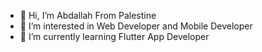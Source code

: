 - 👋 Hi, I’m Abdallah From Palestine
- 👀 I’m interested in Web Developer and Mobile Developer 
- 🌱 I’m currently learning Flutter App Developer


<!---
H3x007/H3x007 is a ✨ special ✨ repository because its `README.md` (this file) appears on your GitHub profile.
You can click the Preview link to take a look at your changes.
--->
